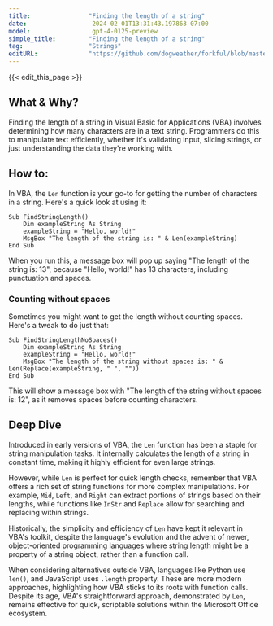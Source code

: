 ```yaml
---
title:                "Finding the length of a string"
date:                  2024-02-01T13:31:43.197863-07:00
model:                 gpt-4-0125-preview
simple_title:         "Finding the length of a string"
tag:                  "Strings"
editURL:              "https://github.com/dogweather/forkful/blob/master/content/en/vba/finding-the-length-of-a-string.md"
---
```


{{< edit_this_page >}}

## What & Why?

Finding the length of a string in Visual Basic for Applications (VBA) involves determining how many characters are in a text string. Programmers do this to manipulate text efficiently, whether it's validating input, slicing strings, or just understanding the data they're working with.

## How to:

In VBA, the `Len` function is your go-to for getting the number of characters in a string. Here's a quick look at using it:

```Visual Basic for Applications
Sub FindStringLength()
    Dim exampleString As String
    exampleString = "Hello, world!"
    MsgBox "The length of the string is: " & Len(exampleString)
End Sub
```

When you run this, a message box will pop up saying "The length of the string is: 13", because "Hello, world!" has 13 characters, including punctuation and spaces.

### Counting without spaces

Sometimes you might want to get the length without counting spaces. Here's a tweak to do just that:

```Visual Basic for Applications
Sub FindStringLengthNoSpaces()
    Dim exampleString As String
    exampleString = "Hello, world!"
    MsgBox "The length of the string without spaces is: " & Len(Replace(exampleString, " ", ""))
End Sub
```
This will show a message box with "The length of the string without spaces is: 12", as it removes spaces before counting characters.

## Deep Dive

Introduced in early versions of VBA, the `Len` function has been a staple for string manipulation tasks. It internally calculates the length of a string in constant time, making it highly efficient for even large strings.

However, while `Len` is perfect for quick length checks, remember that VBA offers a rich set of string functions for more complex manipulations. For example, `Mid`, `Left`, and `Right` can extract portions of strings based on their lengths, while functions like `InStr` and `Replace` allow for searching and replacing within strings.

Historically, the simplicity and efficiency of `Len` have kept it relevant in VBA's toolkit, despite the language's evolution and the advent of newer, object-oriented programming languages where string length might be a property of a string object, rather than a function call.

When considering alternatives outside VBA, languages like Python use `len()`, and JavaScript uses `.length` property. These are more modern approaches, highlighting how VBA sticks to its roots with function calls. Despite its age, VBA's straightforward approach, demonstrated by `Len`, remains effective for quick, scriptable solutions within the Microsoft Office ecosystem.
